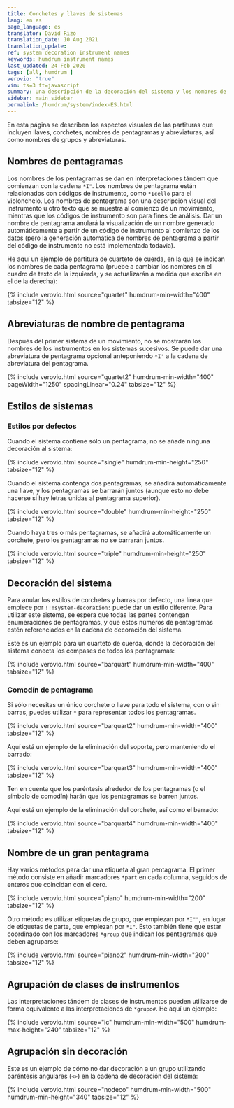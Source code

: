 ```yaml
---
title: Corchetes y llaves de sistemas
lang: en es
page_language: es
translator: David Rizo
translation_date: 10 Aug 2021
translation_update:
ref: system decoration instrument names
keywords: humdrum instrument names
last_updated: 24 Feb 2020
tags: [all, humdrum ]
verovio: "true"
vim: ts=3 ft=javascript
summary: Una descripción de la decoración del sistema y los nombres de los pentagramas
sidebar: main_sidebar
permalink: /humdrum/system/index-ES.html
---
```


En esta página se describen los aspectos visuales de las partituras que incluyen llaves, corchetes, nombres de pentagramas y abreviaturas, así como nombres de grupos y abreviaturas.


## Nombres de pentagramas ##

Los nombres de los pentagramas se dan en interpretaciones tándem que comienzan con la cadena `*I"`.  Los nombres de pentagrama están relacionados con <a target="_blank">códigos de instrumento</a>, como `*Icello` para el violonchelo.  Los nombres de pentagrama son una descripción visual del instrumento u otro texto que se muestra al comienzo de un movimiento, mientras que los códigos de instrumento son para fines de análisis.  Dar un nombre de pentagrama anulará la visualización de un nombre generado automáticamente a partir de un código de instrumento al comienzo de los datos (pero la generación automática de nombres de pentagrama a partir del código de instrumento no está implementada todavía).

He aquí un ejemplo de partitura de cuarteto de cuerda, en la que se indican los nombres de cada pentagrama (pruebe a cambiar los nombres en el cuadro de texto de la izquierda, y se actualizarán a medida que escriba en el de la derecha):

{% include verovio.html
	source="quartet"
	humdrum-min-width="400"
	tabsize="12"
%}
<script type="application/json" id="quartet">
**kern	**kern	**kern	**kern
*I"Cello	*I"Viola	*I"Violin 2	*I"Violin 1
*M4/4	*M4/4	*M4/4	*M4/4
=	=	=	=
1CC	1c	1g	1ee
=	=	=	=
*-	*-	*-	*-
</script>



## Abreviaturas de nombre de pentagrama ##

Después del primer sistema de un movimiento, no se mostrarán los nombres de los instrumentos en los sistemas sucesivos.  Se puede dar una abreviatura de pentagrama opcional anteponiendo `*I'` a la cadena de abreviatura del pentagrama.

{% include verovio.html
	source="quartet2"
	humdrum-min-width="400"
	pageWidth="1250"
	spacingLinear="0.24"
	tabsize="12"
%}
<script type="application/json" id="quartet2">
**kern	**kern	**kern	**kern
*I"Cello	*I"Viola	*I"Violin 2	*I"Violin 1
*I'vc.	*I'vla.	*I'vln. 2	*I'vln. 1
*M4/4	*M4/4	*M4/4	*M4/4
=1	=1	=1	=1
1CC	1c	1g	1ee
=2	=2	=2	=2
1DD	1D	1f	1aa
=3	=3	=3	=3
1EE	1G	1b	1gg
=4	=4	=4	=4
1FF	1F	1a	1cc
=5	=5	=5	=5
1GG	1D	1g	1b
=6	=6	=6	=6
1AA	1C	1e	1a
=7	=7	=7	=7
1BB	1D	1d	1f
=8	=8	=8	=8
1C;	1C;	1e;	1g;
==	==	==	==
*-	*-	*-	*-
</script>


## Estilos de sistemas ##

### Estilos por defectos ###

Cuando el sistema contiene sólo un pentagrama, no se añade ninguna decoración al sistema:

{% include verovio.html
	source="single"
	humdrum-min-height="250"
	tabsize="12"
%}
<script type="application/json" id="single">
**kern
*I"Cello
*I'vc.
*M4/4
=1
1CC
=2
1DD
=3
1EE
=
*-
</script>


Cuando el sistema contenga dos pentagramas, se añadirá automáticamente una llave, y los pentagramas se barrarán juntos (aunque esto no debe hacerse si hay letras unidas al pentagrama superior).

{% include verovio.html
	source="double"
	humdrum-min-height="250"
	tabsize="12"
%}
<script type="application/json" id="double">
**kern	**kern
*part1	*part1
*I"Piano	*I"Piano
*M4/4	*M4/4
=1	=1
1CC	1ee
=2	=2
1DD	1b
=3	=3
1EE	1g
=	=
*-	*-
</script>

Cuando haya tres o más pentagramas, se añadirá automáticamente un corchete, pero los pentagramas no se barrarán juntos.

{% include verovio.html
	source="triple"
	humdrum-min-height="250"
	tabsize="12"
%}
<script type="application/json" id="triple">
**kern	**kern	**kern
*I"part 3	*I"part 2	*I"part 1
*M4/4	*M4/4	*M4/4
=1	=1	=1
1CC	1ee	1gg
=2	=2	=2
1DD	1b	1ff
=3	=3	=3
1EE	1g	1ee
=	=	=
*-	*-	*-
</script>


## Decoración del sistema ##

Para anular los estilos de corchetes y barras por defecto, una línea que empiece por `!!!system-decoration:` puede dar un estilo diferente.  Para utilizar este sistema, se espera que todas las partes contengan enumeraciones de pentagramas, y que estos números de pentagramas estén referenciados en la cadena de decoración del sistema.


Este es un ejemplo para un cuarteto de cuerda, donde la decoración del sistema conecta los compases de todos los pentagramas:


{% include verovio.html
	source="barquart"
	humdrum-min-width="400"
	tabsize="12"
%}
<script type="application/json" id="barquart">
**kern	**kern	**kern	**kern
*staff4	*staff3	*staff2	*staff1
*I"Cello	*I"Viola	*I"Violin 2	*I"Violin 1
*M4/4	*M4/4	*M4/4	*M4/4
=	=	=	=
1CC	1c	1g	1ee
=	=	=	=
*-	*-	*-	*-
!!!system-decoration: [(s1,s2,s3,s4)]
</script>

### Comodín de pentagrama ###

Si sólo necesitas un único corchete o llave para todo el sistema, con o sin barras, puedes utilizar `*` para representar todos los pentagramas.

{% include verovio.html
	source="barquart2"
	humdrum-min-width="400"
	tabsize="12"
%}
<script type="application/json" id="barquart2">
**kern	**kern	**kern	**kern
*staff4	*staff3	*staff2	*staff1
*I"Cello	*I"Viola	*I"Violin 2	*I"Violin 1
*M4/4	*M4/4	*M4/4	*M4/4
=	=	=	=
1CC	1c	1g	1ee
=	=	=	=
*-	*-	*-	*-
!!!system-decoration: [(*)]
</script>

Aquí está un ejemplo de la eliminación del soporte, pero manteniendo el barrado:

{% include verovio.html
	source="barquart3"
	humdrum-min-width="400"
	tabsize="12"
%}
<script type="application/json" id="barquart3">
**kern	**kern	**kern	**kern
*staff4	*staff3	*staff2	*staff1
*I"Cello	*I"Viola	*I"Violin 2	*I"Violin 1
*M4/4	*M4/4	*M4/4	*M4/4
=	=	=	=
1CC	1c	1g	1ee
=	=	=	=
*-	*-	*-	*-
!!!system-decoration: (*)
</script>

Ten en cuenta que los paréntesis alrededor de los pentagramas (o el símbolo de comodín) harán que los pentagramas se barren juntos.

Aquí está un ejemplo de la eliminación del corchete, así como el barrado:

{% include verovio.html
	source="barquart4"
	humdrum-min-width="400"
	tabsize="12"
%}
<script type="application/json" id="barquart4">
**kern	**kern	**kern	**kern
*staff4	*staff3	*staff2	*staff1
*I"Cello	*I"Viola	*I"Violin 2	*I"Violin 1
*M4/4	*M4/4	*M4/4	*M4/4
=	=	=	=
1CC	1c	1g	1ee
=	=	=	=
*-	*-	*-	*-
!!!system-decoration: *
</script>



## Nombre de un gran pentagrama ##

Hay varios métodos para dar una etiqueta al gran pentagrama. El primer método consiste en añadir marcadores `*part` en cada columna, seguidos de enteros que coincidan con el cero.

{% include verovio.html
	source="piano"
	humdrum-min-width="200"
	tabsize="12"
%}
<script type="application/json" id="piano">
**kern	**kern
*part1	*part1
*I"Piano	*
*M4/4	*M4/4
=	=
1CC	1f
=	=
*-	*-
</script>

Otro método es utilizar etiquetas de grupo, que empiezan por `*I""`, en lugar de etiquetas de parte, que empiezan por `*I"`.  Esto también tiene que estar coordinado con los marcadores `*group` que indican los pentagramas que deben agruparse:

{% include verovio.html
	source="piano2"
	humdrum-min-width="200"
	tabsize="12"
%}
<script type="application/json" id="piano2">
**kern	**kern
*group1	*group1
*I""Piano	*
*M4/4	*M4/4
=	=
1CC	1f
=	=
*-	*-
</script>


## Agrupación de clases de instrumentos ##

Las interpretaciones tándem de clases de instrumentos pueden utilizarse de forma equivalente a las interpretaciones de `*grupo#`.  He aquí un ejemplo:

{% include verovio.html
	source="ic"
	humdrum-min-width="500"
	humdrum-max-height="240"
	tabsize="12"
%}
<script type="application/json" id="ic">
**kern	**kern	**kern	**kern	**kern	**kern	**kern	**kern	**kern
*staff9	*staff8	*staff7	*staff6	*staff5	*staff4	*staff3	*staff2	*staff1
*ICstr	*ICstr	*ICstr	*ICstr	*ICbras	*ICbras	*ICww	*ICww	*ICww	
*I"Cello	*I"Viola	*I"Violin 2	*I"Violin 1	*I"Trombone	*I"Trumpet	*I"Bassoon	*I"Oboe	*I"Flute
*IclefF4	*IclefC3	*IclefG2	*IclefG2	*IclefF4	*IclefG2	*IclefF4	*IclefG2	*IclefG2
*M4/4	*M4/4	*M4/4	*M4/4	*M4/4	*M4/4	*M4/4	*M4/4	*M4/4
=	=	=	=	=	=	=	=	=
1CC	1c	1cc	1ccc	1C	1cc	1C	1cc	1ccc
=	=	=	=	=	=	=	=	=
*-	*-	*-	*-	*-	*-	*-	*-	*-
!!!system-decoration: [(ww)][(bras)][(str)]
</script>

## Agrupación sin decoración ##

Este es un ejemplo de cómo no dar decoración a un grupo utilizando paréntesis angulares (`<>`) en la cadena de decoración del sistema:

{% include verovio.html
	source="nodeco"
	humdrum-min-width="500"
	humdrum-min-height="340"
	tabsize="12"
%}
<script type="application/json" id="nodeco">
**kern	**kern	**kern	**kern	**kern
*	*	*	*group1	*group1
*	*	*	*I""Tenori	*I""Tenori
*part4	*part4	*part3	*part2	*part1
*I"Organo	*I"Organo	*I"Basso	*	*
*I'Org	*I'Org	*I'B	*I'T	*I'T
*staff5	*staff4	*staff3	*staff2	*staff1
*clefF4	*clefG2	*clefF4	*clefC4	*clefC4
*k[b-]	*k[b-]	*k[b-]	*k[b-]	*k[b-]
*M3/4	*M3/4	*M3/4	*M3/4	*M3/4
=1	=1	=1	=1	=1
2.FF	2.a 2.ff	4.F	4.A	4.f
.	.	8F	8A	8f
.	.	4F	4A	4f
=	=	=	=	=
*-	*-	*-	*-	*-
!!!system-decoration: &lt;g1&gt;,p3,{(p4)}
</script>




